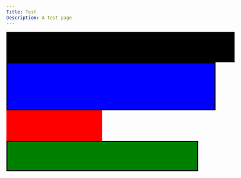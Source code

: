 ```yaml
---
Title: Test
Description: A test page
---
```


<div style="width:600px;height:80px;background-color:black;box-sizing:content-box;"></div>

<div style="width:100%;height:80px;background-color:blue;box-sizing:content-box;padding:20px;border:3px solid black;"></div>

<div style="width:50%;height:80px;background-color:red;box-sizing:border-box;"></div>

<div style="width:100%;height:80px;background-color:green;box-sizing:border-box;padding:20px;border:3px solid black;"></div>
